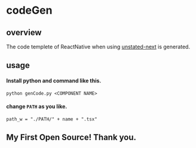 # codeGen
## overview

The code templete of ReactNative when using [unstated-next](https://github.com/jamiebuilds/unstated-next) is generated.

## usage

#### Install python and command like this.

```python genCode.py <COMPONENT NAME>```

#### change ```PATH``` as you like.

```path_w = "./PATH/" + name + ".tsx"```


## My First Open Source! Thank you.
